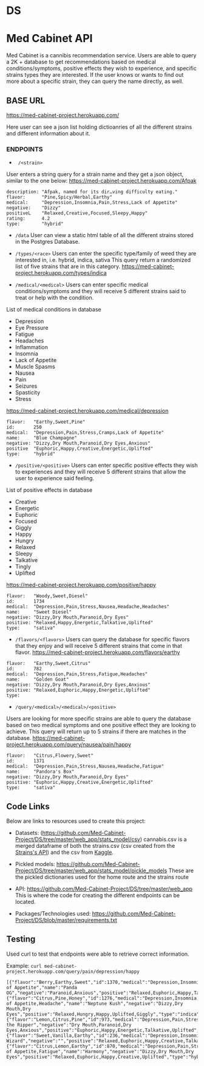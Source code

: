 # DS

# Med Cabinet API


Med Cabinet is a cannibis recommendation service. Users are able to query a 2K + database to get recommendations based on medical conditions/symptoms, positive effects they wish to experience, and specific strains types they are interested. If the user knows or wants to find out more about a specific strain, they can query the name directly, as well. 


## BASE URL
https://med-cabinet-project.herokuapp.com/

Here user can see a json list holding dictioanries of all the different strains and different information about it.


### ENDPOINTS
* `` /<strain>``

User enters a string query for a strain name and they get a json object, similar to the one below: 
https://med-cabinet-project.herokuapp.com/Afpak

```
description: "Afpak, named for its dir…ving difficulty eating."
flavor: 	 "Pine,Spicy/Herbal,Earthy"
medical: 	 "Depression,Insomnia,Pain,Stress,Lack of Appetite"
negative: 	 "Dizzy"
positiveL 	 "Relaxed,Creative,Focused,Sleepy,Happy"
rating: 	 4.2
type: 	     "hybrid"
```

* ``/data``
User can view a static html table of all the different strains stored in the Postgres Database.

* ``/types/<race>``
Users can enter the specific type/family of weed they are interested in, i.e. hybrid, indica, sativa This query return a randomized list of five strains that are in this category.
https://med-cabinet-project.herokuapp.com/types/indica


* ``/medical/<medical>``
Users can enter specific medical conditions/symptoms and they will receive 5 different strains said to 
treat or help with the condition. 

List of medical conditions in database
- Depression
- Eye Pressure
- Fatigue
- Headaches
- Inflammation
- Insomnia
- Lack of Appetite
- Muscle Spasms
- Nausea
- Pain
- Seizures
- Spasticity
- Stress

https://med-cabinet-project.herokuapp.com/medical/depression

```
flavor:	  "Earthy,Sweet,Pine"
id: 	  250
medical:  "Depression,Pain,Stress,Cramps,Lack of Appetite"
name:	  "Blue Champagne"
negative: "Dizzy,Dry Mouth,Paranoid,Dry Eyes,Anxious"
positive  "Euphoric,Happy,Creative,Energetic,Uplifted"
type:     "hybrid"
```

* ``/positive/<positive>``
Users can enter specific positive effects they wish to experiences and they will receive 5 different 
strains that allow the user to experience said feeling. 

List of positive effects in database
- Creative
- Energetic
- Euphoric
- Focused
- Giggly
- Happy
- Hungry
- Relaxed
- Sleepy
- Talkative
- Tingly
- Uplifted

https://med-cabinet-project.herokuapp.com/positive/happy

```
flavor:	  "Woody,Sweet,Diesel"
id:  	  1734
medical:  "Depression,Pain,Stress,Nausea,Headache,Headaches"
name:	  "Sweet Diesel"
negative: "Dizzy,Dry Mouth,Paranoid,Dry Eyes"
positive: "Relaxed,Happy,Energetic,Talkative,Uplifted"
type:  	  "sativa"
```

* ``/flavors/<flavors>``
Users can query the database for specific flavors that they enjoy and will receive 5 different strains 
that come in that flavor. 
https://med-cabinet-project.herokuapp.com/flavors/earthy

```
flavor:	  "Earthy,Sweet,Citrus"
id:  	  782
medical:  "Depression,Pain,Stress,Fatigue,Headaches"
name:	  "Golden Goat"
negative: "Dizzy,Dry Mouth,Paranoid,Dry Eyes,Anxious"
positive: "Relaxed,Euphoric,Happy,Energetic,Uplifted"
type:	
```

* ``/query/<medical>/<medical>/<positive>``

Users are looking for more specific strains are able to query the database based on two medical symptoms 
and one positive effect they are looking to achieve. This query will return up to 5 strains if there are 
matches in the database. 
https://med-cabinet-project.herokuapp.com/query/nausea/pain/happy

```
flavor:	  "Citrus,Flowery,Sweet"
id:	      1371
medical:  "Depression,Pain,Stress,Nausea,Headache,Fatigue"
name:	  "Pandora's Box"
negative: "Dizzy,Dry Mouth,Paranoid,Dry Eyes"
positive: "Euphoric,Happy,Creative,Energetic,Uplifted"
type:	  "sativa"

```


## Code Links

Below are links to resources used to create this project:

* Datasets: (https://github.com/Med-Cabinet-Project/DS/tree/master/web_app/stats_model/csv) 
cannabis.csv is a merged dataframe of both the strains.csv (csv created from the [Strains's API](http://strains.evanbusse.com/)) and the csv from [Kaggle](https://www.kaggle.com/kingburrito666/cannabis-strains). 

* Pickled models: https://github.com/Med-Cabinet-Project/DS/tree/master/web_app/stats_model/pickle_models
These are the pickled dictionaries used for the home route and the strains route

* API: https://github.com/Med-Cabinet-Project/DS/tree/master/web_app
This is where the code for creating the different endpoints can be located. 

* Packages/Technologies used:
https://github.com/Med-Cabinet-Project/DS/blob/master/requirements.txt


## Testing
Used curl to test that endpoints were able to retrieve correct information.

Example: ``curl med-cabinet-project.herokuapp.com/query/pain/depression/happy``

```
[{"flavor":"Berry,Earthy,Sweet","id":1370,"medical":"Depression,Insomnia,Pain,Stress,Lack of Appetite","name":"Panda OG","negative":"Paranoid,Anxious","positive":"Relaxed,Euphoric,Happy,Talkative,Focused","type":"hybrid"},{"flavor":"Citrus,Pine,Honey","id":1276,"medical":"Depression,Insomnia,Pain,Stress,Lack of Appetite,Headache","name":"Neptune Kush","negative":"Dizzy,Dry Mouth,Dry Eyes","positive":"Relaxed,Hungry,Happy,Uplifted,Giggly","type":"indica"},{"flavor":"Lemon,Citrus,Pine","id":973,"medical":"Depression,Pain,Stress,Nausea,Headache,Headaches","name":"Jack the Ripper","negative":"Dry Mouth,Paranoid,Dry Eyes,Anxious","positive":"Euphoric,Happy,Energetic,Talkative,Uplifted","type":"sativa"},{"flavor":"Sweet,Vanilla,Earthy","id":236,"medical":"Depression,Insomnia,Pain,Stress,Nausea","name":"Blissful Wizard","negative":"","positive":"Relaxed,Euphoric,Happy,Creative,Talkative","type":"hybrid"},{"flavor":"Citrus,Lemon,Earthy","id":870,"medical":"Depression,Pain,Stress,Lack of Appetite,Fatigue","name":"Harmony","negative":"Dizzy,Dry Mouth,Dry Eyes","positive":"Relaxed,Euphoric,Happy,Creative,Uplifted","type":"hybrid"}]
```

